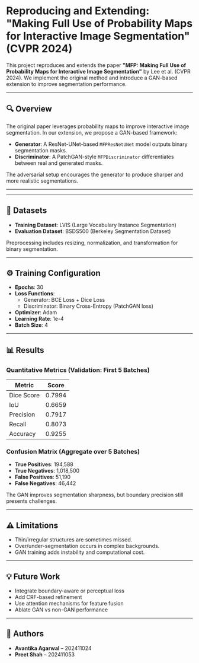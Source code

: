 # Reproducing and Extending: "Making Full Use of Probability Maps for Interactive Image Segmentation" (CVPR 2024)

This project reproduces and extends the paper **"MFP: Making Full Use of Probability Maps for Interactive Image Segmentation"** by Lee et al. (CVPR 2024). We implement the original method and introduce a GAN-based extension to improve segmentation performance.

---

## 🔍 Overview

The original paper leverages probability maps to improve interactive image segmentation. In our extension, we propose a GAN-based framework:

- **Generator**: A ResNet-UNet-based `MFPResNetUNet` model outputs binary segmentation masks.
- **Discriminator**: A PatchGAN-style `MFPDiscriminator` differentiates between real and generated masks.

The adversarial setup encourages the generator to produce sharper and more realistic segmentations.

---


---

## 🧪 Datasets

- **Training Dataset**: LVIS (Large Vocabulary Instance Segmentation)
- **Evaluation Dataset**: BSDS500 (Berkeley Segmentation Dataset)

Preprocessing includes resizing, normalization, and transformation for binary segmentation.

---

## ⚙️ Training Configuration

- **Epochs**: 30
- **Loss Functions**:
  - Generator: BCE Loss + Dice Loss
  - Discriminator: Binary Cross-Entropy (PatchGAN loss)
- **Optimizer**: Adam
- **Learning Rate**: 1e-4
- **Batch Size**: 4

---

## 📊 Results

### Quantitative Metrics (Validation: First 5 Batches)

| Metric      | Score   |
|-------------|---------|
| Dice Score  | 0.7994  |
| IoU         | 0.6659  |
| Precision   | 0.7917  |
| Recall      | 0.8073  |
| Accuracy    | 0.9255  |

### Confusion Matrix (Aggregate over 5 Batches)

- **True Positives**: 194,588  
- **True Negatives**: 1,018,500  
- **False Positives**: 51,190  
- **False Negatives**: 46,442  


The GAN improves segmentation sharpness, but boundary precision still presents challenges.

---

## ⚠️ Limitations

- Thin/irregular structures are sometimes missed.
- Over/under-segmentation occurs in complex backgrounds.
- GAN training adds instability and computational cost.

---

## 💡 Future Work

- Integrate boundary-aware or perceptual loss
- Add CRF-based refinement
- Use attention mechanisms for feature fusion
- Ablate GAN vs non-GAN performance

---
## 👥 Authors

- **Avantika Agarwal** – 202411024  
- **Preet Shah** – 202411053  


